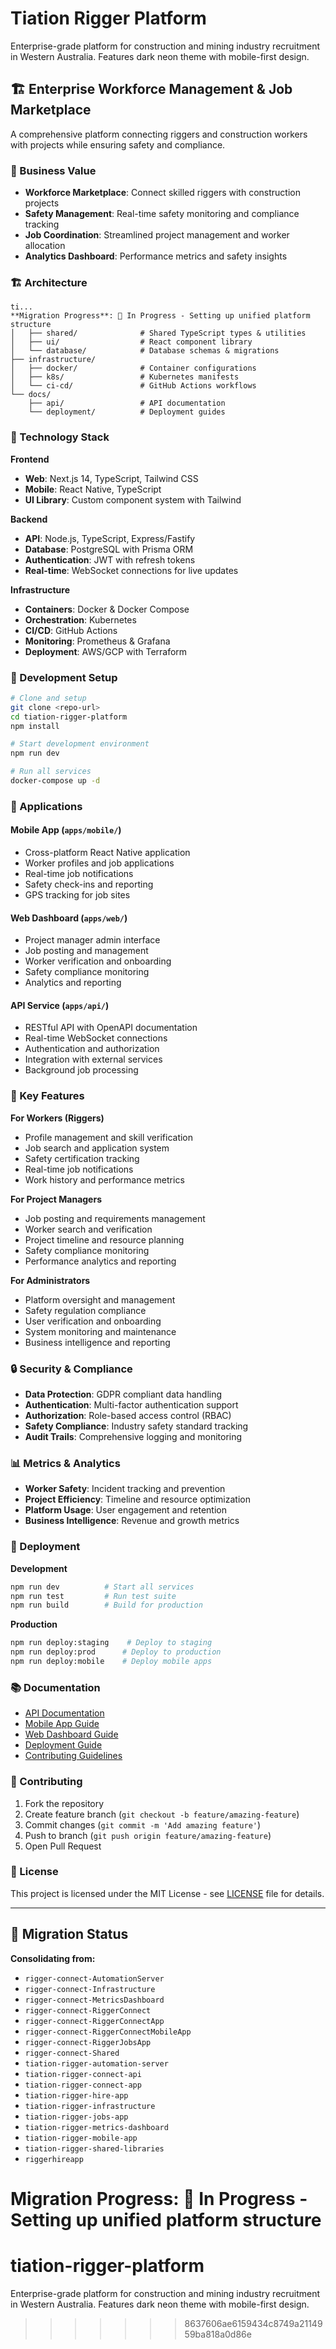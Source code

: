 # Tiation Rigger Platform

Enterprise-grade platform for construction and mining industry recruitment in Western Australia. Features dark neon theme with mobile-first design.

## 🏗️ Enterprise Workforce Management & Job Marketplace

A comprehensive platform connecting riggers and construction workers with projects while ensuring safety and compliance.

### 🎯 Business Value
- **Workforce Marketplace**: Connect skilled riggers with construction projects
- **Safety Management**: Real-time safety monitoring and compliance tracking  
- **Job Coordination**: Streamlined project management and worker allocation
- **Analytics Dashboard**: Performance metrics and safety insights

### 🏗️ Architecture

```
ti...
**Migration Progress**: 🚧 In Progress - Setting up unified platform structure
│   ├── shared/              # Shared TypeScript types & utilities
│   ├── ui/                  # React component library
│   └── database/            # Database schemas & migrations
├── infrastructure/
│   ├── docker/              # Container configurations
│   ├── k8s/                 # Kubernetes manifests
│   └── ci-cd/               # GitHub Actions workflows
└── docs/
    ├── api/                 # API documentation
    └── deployment/          # Deployment guides
```

### 🚀 Technology Stack

**Frontend**
- **Web**: Next.js 14, TypeScript, Tailwind CSS
- **Mobile**: React Native, TypeScript
- **UI Library**: Custom component system with Tailwind

**Backend**
- **API**: Node.js, TypeScript, Express/Fastify
- **Database**: PostgreSQL with Prisma ORM
- **Authentication**: JWT with refresh tokens
- **Real-time**: WebSocket connections for live updates

**Infrastructure**
- **Containers**: Docker & Docker Compose
- **Orchestration**: Kubernetes
- **CI/CD**: GitHub Actions
- **Monitoring**: Prometheus & Grafana
- **Deployment**: AWS/GCP with Terraform

### 🔧 Development Setup

```bash
# Clone and setup
git clone <repo-url>
cd tiation-rigger-platform
npm install

# Start development environment
npm run dev

# Run all services
docker-compose up -d
```

### 📱 Applications

#### **Mobile App** (`apps/mobile/`)
- Cross-platform React Native application
- Worker profiles and job applications
- Real-time job notifications
- Safety check-ins and reporting
- GPS tracking for job sites

#### **Web Dashboard** (`apps/web/`)
- Project manager admin interface
- Job posting and management
- Worker verification and onboarding
- Safety compliance monitoring
- Analytics and reporting

#### **API Service** (`apps/api/`)
- RESTful API with OpenAPI documentation
- Real-time WebSocket connections
- Authentication and authorization
- Integration with external services
- Background job processing

### 🎯 Key Features

**For Workers (Riggers)**
- Profile management and skill verification
- Job search and application system
- Safety certification tracking
- Real-time job notifications
- Work history and performance metrics

**For Project Managers**
- Job posting and requirements management
- Worker search and verification
- Project timeline and resource planning
- Safety compliance monitoring
- Performance analytics and reporting

**For Administrators**
- Platform oversight and management
- Safety regulation compliance
- User verification and onboarding
- System monitoring and maintenance
- Business intelligence and reporting

### 🔒 Security & Compliance

- **Data Protection**: GDPR compliant data handling
- **Authentication**: Multi-factor authentication support
- **Authorization**: Role-based access control (RBAC)
- **Safety Compliance**: Industry safety standard tracking
- **Audit Trails**: Comprehensive logging and monitoring

### 📊 Metrics & Analytics

- **Worker Safety**: Incident tracking and prevention
- **Project Efficiency**: Timeline and resource optimization
- **Platform Usage**: User engagement and retention
- **Business Intelligence**: Revenue and growth metrics

### 🚀 Deployment

**Development**
```bash
npm run dev          # Start all services
npm run test         # Run test suite
npm run build        # Build for production
```

**Production**
```bash
npm run deploy:staging    # Deploy to staging
npm run deploy:prod      # Deploy to production
npm run deploy:mobile    # Deploy mobile apps
```

### 📚 Documentation

- [API Documentation](./docs/api/)
- [Mobile App Guide](./docs/mobile/)
- [Web Dashboard Guide](./docs/web/)
- [Deployment Guide](./docs/deployment/)
- [Contributing Guidelines](./CONTRIBUTING.md)

### 🤝 Contributing

1. Fork the repository
2. Create feature branch (`git checkout -b feature/amazing-feature`)
3. Commit changes (`git commit -m 'Add amazing feature'`)
4. Push to branch (`git push origin feature/amazing-feature`)
5. Open Pull Request

### 📄 License

This project is licensed under the MIT License - see [LICENSE](LICENSE) file for details.

---

## 🎯 Migration Status

**Consolidating from:**
- `rigger-connect-AutomationServer`
- `rigger-connect-Infrastructure` 
- `rigger-connect-MetricsDashboard`
- `rigger-connect-RiggerConnect`
- `rigger-connect-RiggerConnectApp`
- `rigger-connect-RiggerConnectMobileApp`
- `rigger-connect-RiggerJobsApp`
- `rigger-connect-Shared`
- `tiation-rigger-automation-server`
- `tiation-rigger-connect-api`
- `tiation-rigger-connect-app`
- `tiation-rigger-hire-app`
- `tiation-rigger-infrastructure`
- `tiation-rigger-jobs-app`
- `tiation-rigger-metrics-dashboard`
- `tiation-rigger-mobile-app`
- `tiation-rigger-shared-libraries`
- `riggerhireapp`

**Migration Progress**: 🚧 In Progress - Setting up unified platform structure
=======
# tiation-rigger-platform
Enterprise-grade platform for construction and mining industry recruitment in Western Australia. Features dark neon theme with mobile-first design.
>>>>>>> 8637606ae6159434c8749a2114959ba818a0d86e
